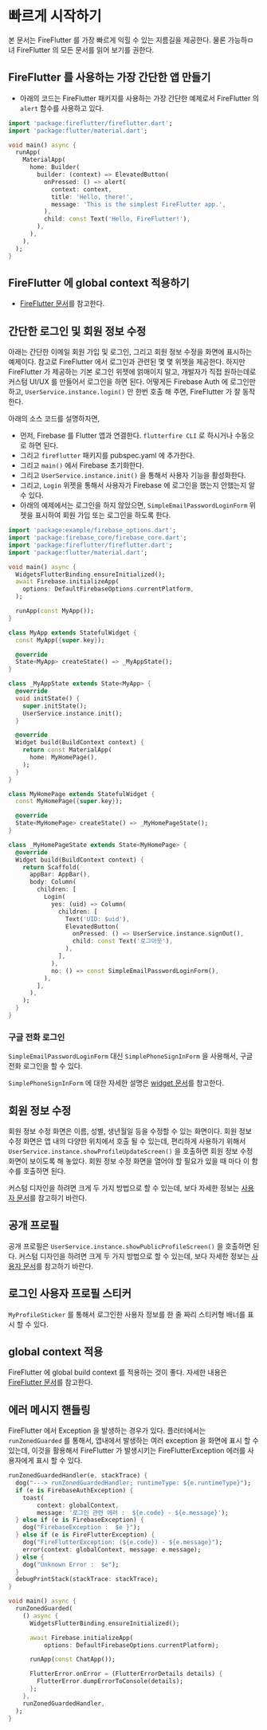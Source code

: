 # 빠르게 시작하기

본 문서는 FireFlutter 를 가장 빠르게 익힐 수 있는 지름길을 제공한다. 물론 가능하ㅁ녀 FireFlutter 의 모든 문서를 읽어 보기를 권한다.

## FireFlutter 를 사용하는 가장 간단한 앱 만들기

- 아래의 코드는 FireFlutter 패키지를 사용하는 가장 간단한 예제로서 FireFlutter 의 `alert` 함수를 사용하고 있다.

```dart
import 'package:fireflutter/fireflutter.dart';
import 'package:flutter/material.dart';

void main() async {
  runApp(
    MaterialApp(
      home: Builder(
        builder: (context) => ElevatedButton(
          onPressed: () => alert(
            context: context,
            title: 'Hello, there!',
            message: 'This is the simplest FireFlutter app.',
          ),
          child: const Text('Hello, FireFlutter!'),
        ),
      ),
    ),
  );
}
```

## FireFlutter 에 global context 적용하기

- [FireFlutter 문서](./fireflutter.md)를 참고한다.



## 간단한 로그인 및 회원 정보 수정

아래는 간단한 이메일 회원 가입 및 로그인, 그리고 회원 정보 수정을 화면에 표시하는 예제이다.
참고로 FireFlutter 에서 로그인과 관련된 몇 몇 위젯을 제공한다. 하지만 FireFlutter 가 제공하는 기본 로그인 위젯에 얽매이지 말고, 개발자가 직접 원하는데로 커스텀 UI/UX 를 만들어서 로그인을 하면 된다. 어떻게든 Firebase Auth 에 로그인만 하고, `UserService.instance.login()` 만 한번 호출 해 주면, FireFlutter 가 잘 동작한다.

아래의 소스 코드를 설명하자면,

- 먼저, Firebase 를 Flutter 앱과 연결한다. `flutterfire CLI` 로 하시거나 수동으로 하면 된다.
- 그리고 `fireflutter` 패키지를 pubspec.yaml 에 추가한다.
- 그리고 `main()` 에서 Firebase 초기화한다.
- 그리고 `UserService.instance.init()` 을 통해서 사용자 기능을 활성화한다.
- 그리고, `Login` 위젯을 통해서 사용자가 Firebase 에 로그인을 했는지 안했는지 알 수 있다.
- 아래의 예제에서는 로그인을 하지 않았으면, `SimpleEmailPasswordLoginForm` 위젯을 표시하여 회원 가입 또는 로그인을 하도록 한다.

```dart
import 'package:example/firebase_options.dart';
import 'package:firebase_core/firebase_core.dart';
import 'package:fireflutter/fireflutter.dart';
import 'package:flutter/material.dart';

void main() async {
  WidgetsFlutterBinding.ensureInitialized();
  await Firebase.initializeApp(
    options: DefaultFirebaseOptions.currentPlatform,
  );

  runApp(const MyApp());
}

class MyApp extends StatefulWidget {
  const MyApp({super.key});

  @override
  State<MyApp> createState() => _MyAppState();
}

class _MyAppState extends State<MyApp> {
  @override
  void initState() {
    super.initState();
    UserService.instance.init();
  }

  @override
  Widget build(BuildContext context) {
    return const MaterialApp(
      home: MyHomePage(),
    );
  }
}

class MyHomePage extends StatefulWidget {
  const MyHomePage({super.key});

  @override
  State<MyHomePage> createState() => _MyHomePageState();
}

class _MyHomePageState extends State<MyHomePage> {
  @override
  Widget build(BuildContext context) {
    return Scaffold(
      appBar: AppBar(),
      body: Column(
        children: [
          Login(
            yes: (uid) => Column(
              children: [
                Text('UID: $uid'),
                ElevatedButton(
                  onPressed: () => UserService.instance.signOut(),
                  child: const Text('로그아웃'),
                ),
              ],
            ),
            no: () => const SimpleEmailPasswordLoginForm(),
          ),
        ],
      ),
    );
  }
}
```

### 구글 전화 로그인

`SimpleEmailPasswordLoginForm` 대신 `SimplePhoneSignInForm` 을 사용해서, 구글 전화 로그인을 할 수 있다.

`SimplePhoneSignInForm` 에 대한 자세한 설명은 [widget 문서](./widgets.md)를 참고한다.


## 회원 정보 수정

회원 정보 수정 화면은 이름, 성별, 생년월일 등을 수정할 수 있는 화면이다. 회원 정보 수정 화면은 앱 내의 다양한 위치에서 호출 될 수 있는데, 편리하게 사용하기 위해서 `UserService.instance.showProfileUpdateScreen()` 을 호출하면 회원 정보 수정 화면이 보이도록 해 놓았다. 회원 정보 수정 화면을 열어야 할 필요가 있을 때 마다 이 함수를 호출하면 된다.

커스텀 디자인을 하려면 크게 두 가지 방법으로 할 수 있는데, 보다 자세한 정보는 [사용자 문서](./user.md)를 참고하기 바란다.


## 공개 프로필

공개 프로필은 `UserService.instance.showPublicProfileScreen()` 을 호출하면 된다.
커스텀 디자인을 하려면 크게 두 가지 방법으로 할 수 있는데, 보다 자세한 정보는 [사용자 문서](./user.md)를 참고하기 바란다.


## 로그인 사용자 프로필 스티커

`MyProfileSticker` 를 통해서 로그인한 사용자 정보를 한 줄 짜리 스티커형 배너를 표시 할 수 있다.


## global context 적용

FireFlutter 에 global build context 를 적용하는 것이 좋다. 자세한 내용은 [FireFlutter 문서](./fireflutter.md#global-context-적용)를 참고한다.



## 에러 메시지 핸들링

FireFlutter 에서 Exception 을 발생하는 경우가 있다. 플러터에서는 `runZonedGuarded` 를 통해서, 앱내에서 발생하는 여러 exception 을 화면에 표시 할 수 있는데, 이것을 활용해서 FireFlutter 가 발생시키는 FireFlutterException 에러를 사용자에게 표시 할 수 있다.

```dart
runZonedGuardedHandler(e, stackTrace) {
  dog("---> runZonedGuardedHandler; runtimeType: ${e.runtimeType}");
  if (e is FirebaseAuthException) {
    toast(
        context: globalContext,
        message: '로그인 관련 에러 :  ${e.code} - ${e.message}');
  } else if (e is FirebaseException) {
    dog("FirebaseException :  $e }");
  } else if (e is FireFlutterException) {
    dog("FireFlutterException: (${e.code}) - ${e.message}");
    error(context: globalContext, message: e.message);
  } else {
    dog("Unknown Error :  $e");
  }
  debugPrintStack(stackTrace: stackTrace);
}

void main() async {
  runZonedGuarded(
    () async {
      WidgetsFlutterBinding.ensureInitialized();

      await Firebase.initializeApp(
          options: DefaultFirebaseOptions.currentPlatform);

      runApp(const ChatApp());

      FlutterError.onError = (FlutterErrorDetails details) {
        FlutterError.dumpErrorToConsole(details);
      };
    },
    runZonedGuardedHandler,
  );
}
```